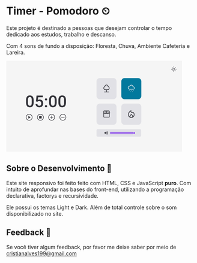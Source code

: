 
# Timer - Pomodoro ⏲

Este projeto é destinado a pessoas que desejam controlar o tempo dedicado aos estudos, trabalho e descanso.

Com 4 sons de fundo a disposição: Floresta, Chuva, Ambiente Cafeteria e Lareira.


![App Screenshot](./imgs/preVisualization.png)


## Sobre o Desenvolvimento 📜

Este site responsivo foi feito feito com HTML, CSS e JavaScript **puro**. Com intuito de aprofundar nas bases do front-end, utilizando a programação declarativa, factorys e recursividade.

Ele possui os temas Light e Dark. Além de total controle sobre o som disponibilizado no site.


## Feedback 📧

Se você tiver algum feedback, por favor me deixe saber por meio de cristianalves199@gmail.com

